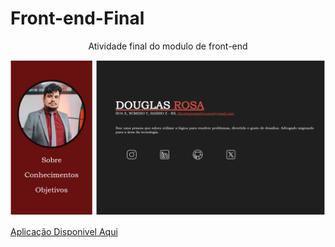 # Front-end-Final
<div align="center"> Atividade final do modulo de front-end </div>    



![print](https://github.com/DoughRosa/CurriculoVirtual/blob/main/AVALIA%C3%87%C3%83O%20M%C3%93DULO%20FRONT%20END/images/print.jpg)

<a href="https://doughrosa.github.io/CurriculoVirtual/">Aplicação Disponivel Aqui</a>

